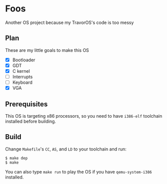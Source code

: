 # Foos
Another OS project because my TravorOS's code is too messy

## Plan
These are my little goals to make this OS

- [x] Bootloader
- [x] GDT
- [x] C kernel
- [ ] Interrupts
- [ ] Keyboard
- [x] VGA

## Prerequisites
This OS is targeting x86 processors, so you need to have `i386-elf` toolchain
installed before building.

## Build
Change `Makefile`'s `CC`, `AS`, and `LD` to your toolchain and run:
```shell
$ make dep
$ make
```
You can also type `make run` to play the OS if you have `qemu-system-i386`
installed.
